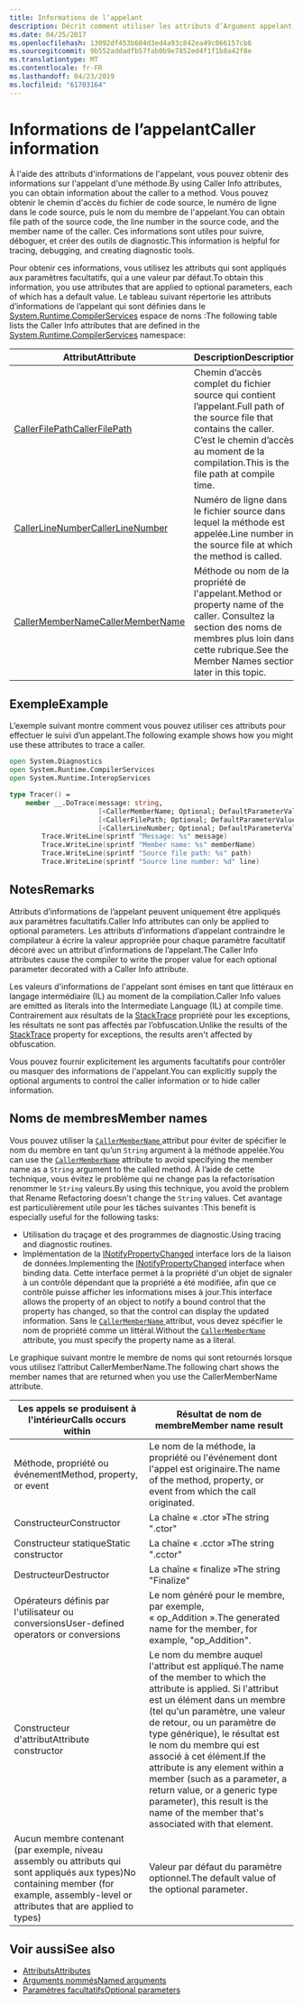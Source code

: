 ```yaml
---
title: Informations de l’appelant
description: Décrit comment utiliser les attributs d’Argument appelant informations pour obtenir des informations de l’appelant à partir d’une méthode.
ms.date: 04/25/2017
ms.openlocfilehash: 13092df453b684d3ed4a93c842ea49c066157cb6
ms.sourcegitcommit: 9b552addadfb57fab0b9e7852ed4f1f1b8a42f8e
ms.translationtype: MT
ms.contentlocale: fr-FR
ms.lasthandoff: 04/23/2019
ms.locfileid: "61703164"
---
```

# <a name="caller-information"></a><span data-ttu-id="6ecdf-103">Informations de l’appelant</span><span class="sxs-lookup"><span data-stu-id="6ecdf-103">Caller information</span></span>

<span data-ttu-id="6ecdf-104">À l'aide des attributs d'informations de l'appelant, vous pouvez obtenir des informations sur l'appelant d'une méthode.</span><span class="sxs-lookup"><span data-stu-id="6ecdf-104">By using Caller Info attributes, you can obtain information about the caller to a method.</span></span> <span data-ttu-id="6ecdf-105">Vous pouvez obtenir le chemin d'accès du fichier de code source, le numéro de ligne dans le code source, puis le nom du membre de l'appelant.</span><span class="sxs-lookup"><span data-stu-id="6ecdf-105">You can obtain file path of the source code, the line number in the source code, and the member name of the caller.</span></span> <span data-ttu-id="6ecdf-106">Ces informations sont utiles pour suivre, déboguer, et créer des outils de diagnostic.</span><span class="sxs-lookup"><span data-stu-id="6ecdf-106">This information is helpful for tracing, debugging, and creating diagnostic tools.</span></span>

<span data-ttu-id="6ecdf-107">Pour obtenir ces informations, vous utilisez les attributs qui sont appliqués aux paramètres facultatifs, qui a une valeur par défaut.</span><span class="sxs-lookup"><span data-stu-id="6ecdf-107">To obtain this information, you use attributes that are applied to optional parameters, each of which has a default value.</span></span> <span data-ttu-id="6ecdf-108">Le tableau suivant répertorie les attributs d’informations de l’appelant qui sont définies dans le [System.Runtime.CompilerServices](/dotnet/api/system.runtime.compilerservices) espace de noms :</span><span class="sxs-lookup"><span data-stu-id="6ecdf-108">The following table lists the Caller Info attributes that are defined in the [System.Runtime.CompilerServices](/dotnet/api/system.runtime.compilerservices) namespace:</span></span>

|<span data-ttu-id="6ecdf-109">Attribut</span><span class="sxs-lookup"><span data-stu-id="6ecdf-109">Attribute</span></span>|<span data-ttu-id="6ecdf-110">Description</span><span class="sxs-lookup"><span data-stu-id="6ecdf-110">Description</span></span>|<span data-ttu-id="6ecdf-111">Type</span><span class="sxs-lookup"><span data-stu-id="6ecdf-111">Type</span></span>|
|---------|-----------|----|
|[<span data-ttu-id="6ecdf-112">CallerFilePath</span><span class="sxs-lookup"><span data-stu-id="6ecdf-112">CallerFilePath</span></span>](/dotnet/api/system.runtime.compilerservices.callerfilepathattribute)|<span data-ttu-id="6ecdf-113">Chemin d’accès complet du fichier source qui contient l’appelant.</span><span class="sxs-lookup"><span data-stu-id="6ecdf-113">Full path of the source file that contains the caller.</span></span> <span data-ttu-id="6ecdf-114">C’est le chemin d’accès au moment de la compilation.</span><span class="sxs-lookup"><span data-stu-id="6ecdf-114">This is the file path at compile time.</span></span>|`String`
|[<span data-ttu-id="6ecdf-115">CallerLineNumber</span><span class="sxs-lookup"><span data-stu-id="6ecdf-115">CallerLineNumber</span></span>](/dotnet/api/system.runtime.compilerservices.callerlinenumberattribute)|<span data-ttu-id="6ecdf-116">Numéro de ligne dans le fichier source dans lequel la méthode est appelée.</span><span class="sxs-lookup"><span data-stu-id="6ecdf-116">Line number in the source file at which the method is called.</span></span>|`Integer`|
|[<span data-ttu-id="6ecdf-117">CallerMemberName</span><span class="sxs-lookup"><span data-stu-id="6ecdf-117">CallerMemberName</span></span>](/dotnet/api/system.runtime.compilerservices.callermembernameattribute)|<span data-ttu-id="6ecdf-118">Méthode ou nom de la propriété de l'appelant.</span><span class="sxs-lookup"><span data-stu-id="6ecdf-118">Method or property name of the caller.</span></span> <span data-ttu-id="6ecdf-119">Consultez la section des noms de membres plus loin dans cette rubrique.</span><span class="sxs-lookup"><span data-stu-id="6ecdf-119">See the Member Names section later in this topic.</span></span>|`String`|

## <a name="example"></a><span data-ttu-id="6ecdf-120">Exemple</span><span class="sxs-lookup"><span data-stu-id="6ecdf-120">Example</span></span>

<span data-ttu-id="6ecdf-121">L’exemple suivant montre comment vous pouvez utiliser ces attributs pour effectuer le suivi d’un appelant.</span><span class="sxs-lookup"><span data-stu-id="6ecdf-121">The following example shows how you might use these attributes to trace a caller.</span></span>

```fsharp
open System.Diagnostics
open System.Runtime.CompilerServices
open System.Runtime.InteropServices

type Tracer() =
    member __.DoTrace(message: string,
                      [<CallerMemberName; Optional; DefaultParameterValue("")>] memberName: string,
                      [<CallerFilePath; Optional; DefaultParameterValue("")>] path: string,
                      [<CallerLineNumber; Optional; DefaultParameterValue(0)>] line: int) =
        Trace.WriteLine(sprintf "Message: %s" message)
        Trace.WriteLine(sprintf "Member name: %s" memberName)
        Trace.WriteLine(sprintf "Source file path: %s" path)
        Trace.WriteLine(sprintf "Source line number: %d" line)
```

## <a name="remarks"></a><span data-ttu-id="6ecdf-122">Notes</span><span class="sxs-lookup"><span data-stu-id="6ecdf-122">Remarks</span></span>

<span data-ttu-id="6ecdf-123">Attributs d’informations de l’appelant peuvent uniquement être appliqués aux paramètres facultatifs.</span><span class="sxs-lookup"><span data-stu-id="6ecdf-123">Caller Info attributes can only be applied to optional parameters.</span></span> <span data-ttu-id="6ecdf-124">Les attributs d’informations d’appelant contraindre le compilateur à écrire la valeur appropriée pour chaque paramètre facultatif décoré avec un attribut d’informations de l’appelant.</span><span class="sxs-lookup"><span data-stu-id="6ecdf-124">The Caller Info attributes cause the compiler to write the proper value for each optional parameter decorated with a Caller Info attribute.</span></span>

<span data-ttu-id="6ecdf-125">Les valeurs d'informations de l'appelant sont émises en tant que littéraux en langage intermédiaire (IL) au moment de la compilation.</span><span class="sxs-lookup"><span data-stu-id="6ecdf-125">Caller Info values are emitted as literals into the Intermediate Language (IL) at compile time.</span></span> <span data-ttu-id="6ecdf-126">Contrairement aux résultats de la [StackTrace](/dotnet/api/system.diagnostics.stacktrace) propriété pour les exceptions, les résultats ne sont pas affectés par l’obfuscation.</span><span class="sxs-lookup"><span data-stu-id="6ecdf-126">Unlike the results of the [StackTrace](/dotnet/api/system.diagnostics.stacktrace) property for exceptions, the results aren't affected by obfuscation.</span></span>

<span data-ttu-id="6ecdf-127">Vous pouvez fournir explicitement les arguments facultatifs pour contrôler ou masquer des informations de l'appelant.</span><span class="sxs-lookup"><span data-stu-id="6ecdf-127">You can explicitly supply the optional arguments to control the caller information or to hide caller information.</span></span>

## <a name="member-names"></a><span data-ttu-id="6ecdf-128">Noms de membres</span><span class="sxs-lookup"><span data-stu-id="6ecdf-128">Member names</span></span>

<span data-ttu-id="6ecdf-129">Vous pouvez utiliser la [ `CallerMemberName` ](/dotnet/api/system.runtime.compilerservices.callermembernameattribute) attribut pour éviter de spécifier le nom du membre en tant qu’un `String` argument à la méthode appelée.</span><span class="sxs-lookup"><span data-stu-id="6ecdf-129">You can use the [`CallerMemberName`](/dotnet/api/system.runtime.compilerservices.callermembernameattribute) attribute to avoid specifying the member name as a `String` argument to the called method.</span></span> <span data-ttu-id="6ecdf-130">À l’aide de cette technique, vous évitez le problème qui ne change pas la refactorisation renommer le `String` valeurs.</span><span class="sxs-lookup"><span data-stu-id="6ecdf-130">By using this technique, you avoid the problem that Rename Refactoring doesn't change the `String` values.</span></span> <span data-ttu-id="6ecdf-131">Cet avantage est particulièrement utile pour les tâches suivantes :</span><span class="sxs-lookup"><span data-stu-id="6ecdf-131">This benefit is especially useful for the following tasks:</span></span>

* <span data-ttu-id="6ecdf-132">Utilisation du traçage et des programmes de diagnostic.</span><span class="sxs-lookup"><span data-stu-id="6ecdf-132">Using tracing and diagnostic routines.</span></span>
* <span data-ttu-id="6ecdf-133">Implémentation de la [INotifyPropertyChanged](/dotnet/api/system.componentmodel.inotifypropertychanged) interface lors de la liaison de données.</span><span class="sxs-lookup"><span data-stu-id="6ecdf-133">Implementing the [INotifyPropertyChanged](/dotnet/api/system.componentmodel.inotifypropertychanged) interface when binding data.</span></span> <span data-ttu-id="6ecdf-134">Cette interface permet à la propriété d'un objet de signaler à un contrôle dépendant que la propriété a été modifiée, afin que ce contrôle puisse afficher les informations mises à jour.</span><span class="sxs-lookup"><span data-stu-id="6ecdf-134">This interface allows the property of an object to notify a bound control that the property has changed, so that the control can display the updated information.</span></span> <span data-ttu-id="6ecdf-135">Sans le [ `CallerMemberName` ](/dotnet/api/system.runtime.compilerservices.callermembernameattribute) attribut, vous devez spécifier le nom de propriété comme un littéral.</span><span class="sxs-lookup"><span data-stu-id="6ecdf-135">Without the [`CallerMemberName`](/dotnet/api/system.runtime.compilerservices.callermembernameattribute) attribute, you must specify the property name as a literal.</span></span>

<span data-ttu-id="6ecdf-136">Le graphique suivant montre le membre de noms qui sont retournés lorsque vous utilisez l’attribut CallerMemberName.</span><span class="sxs-lookup"><span data-stu-id="6ecdf-136">The following chart shows the member names that are returned when you use the CallerMemberName attribute.</span></span>

|<span data-ttu-id="6ecdf-137">Les appels se produisent à l'intérieur</span><span class="sxs-lookup"><span data-stu-id="6ecdf-137">Calls occurs within</span></span>|<span data-ttu-id="6ecdf-138">Résultat de nom de membre</span><span class="sxs-lookup"><span data-stu-id="6ecdf-138">Member name result</span></span>|
|-------------------|------------------|
|<span data-ttu-id="6ecdf-139">Méthode, propriété ou événement</span><span class="sxs-lookup"><span data-stu-id="6ecdf-139">Method, property, or event</span></span>|<span data-ttu-id="6ecdf-140">Le nom de la méthode, la propriété ou l'événement dont l'appel est originaire.</span><span class="sxs-lookup"><span data-stu-id="6ecdf-140">The name of the method, property, or event from which the call originated.</span></span>|
|<span data-ttu-id="6ecdf-141">Constructeur</span><span class="sxs-lookup"><span data-stu-id="6ecdf-141">Constructor</span></span>|<span data-ttu-id="6ecdf-142">La chaîne « .ctor »</span><span class="sxs-lookup"><span data-stu-id="6ecdf-142">The string ".ctor"</span></span>|
|<span data-ttu-id="6ecdf-143">Constructeur statique</span><span class="sxs-lookup"><span data-stu-id="6ecdf-143">Static constructor</span></span>|<span data-ttu-id="6ecdf-144">La chaîne « .cctor »</span><span class="sxs-lookup"><span data-stu-id="6ecdf-144">The string ".cctor"</span></span>|
|<span data-ttu-id="6ecdf-145">Destructeur</span><span class="sxs-lookup"><span data-stu-id="6ecdf-145">Destructor</span></span>|<span data-ttu-id="6ecdf-146">La chaîne « finalize »</span><span class="sxs-lookup"><span data-stu-id="6ecdf-146">The string "Finalize"</span></span>|
|<span data-ttu-id="6ecdf-147">Opérateurs définis par l'utilisateur ou conversions</span><span class="sxs-lookup"><span data-stu-id="6ecdf-147">User-defined operators or conversions</span></span>|<span data-ttu-id="6ecdf-148">Le nom généré pour le membre, par exemple, « op_Addition ».</span><span class="sxs-lookup"><span data-stu-id="6ecdf-148">The generated name for the member, for example, "op_Addition".</span></span>|
|<span data-ttu-id="6ecdf-149">Constructeur d'attribut</span><span class="sxs-lookup"><span data-stu-id="6ecdf-149">Attribute constructor</span></span>|<span data-ttu-id="6ecdf-150">Le nom du membre auquel l'attribut est appliqué.</span><span class="sxs-lookup"><span data-stu-id="6ecdf-150">The name of the member to which the attribute is applied.</span></span> <span data-ttu-id="6ecdf-151">Si l'attribut est un élément dans un membre (tel qu'un paramètre, une valeur de retour, ou un paramètre de type générique), le résultat est le nom du membre qui est associé à cet élément.</span><span class="sxs-lookup"><span data-stu-id="6ecdf-151">If the attribute is any element within a member (such as a parameter, a return value, or a generic type parameter), this result is the name of the member that's associated with that element.</span></span>|
|<span data-ttu-id="6ecdf-152">Aucun membre contenant (par exemple, niveau assembly ou attributs qui sont appliqués aux types)</span><span class="sxs-lookup"><span data-stu-id="6ecdf-152">No containing member (for example, assembly-level or attributes that are applied to types)</span></span>|<span data-ttu-id="6ecdf-153">Valeur par défaut du paramètre optionnel.</span><span class="sxs-lookup"><span data-stu-id="6ecdf-153">The default value of the optional parameter.</span></span>|

## <a name="see-also"></a><span data-ttu-id="6ecdf-154">Voir aussi</span><span class="sxs-lookup"><span data-stu-id="6ecdf-154">See also</span></span>

- [<span data-ttu-id="6ecdf-155">Attributs</span><span class="sxs-lookup"><span data-stu-id="6ecdf-155">Attributes</span></span>](attributes.md)
- [<span data-ttu-id="6ecdf-156">Arguments nommés</span><span class="sxs-lookup"><span data-stu-id="6ecdf-156">Named arguments</span></span>](parameters-and-arguments.md#named-arguments)
- [<span data-ttu-id="6ecdf-157">Paramètres facultatifs</span><span class="sxs-lookup"><span data-stu-id="6ecdf-157">Optional parameters</span></span>](parameters-and-arguments.md#optional-parameters)
